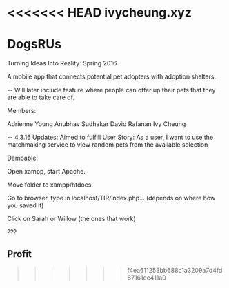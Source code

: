 <<<<<<< HEAD
ivycheung.xyz
=======
# DogsRUs
Turning Ideas Into Reality: Spring 2016

A mobile app that connects potential pet adopters with adoption shelters.

-- Will later include feature where people can offer up their pets that they are able to take care of.

Members:

Adrienne Young
Anubhav Sudhakar
David Rafanan
Ivy Cheung

--
4.3.16 Updates:
Aimed to fulfill User Story: As a user, I want to use the matchmaking service to view random pets from the available selection

Demoable: 

Open xampp, start Apache.

Move folder to xampp/htdocs.

Go to browser, type in localhost/TIR/index.php... (depends on where how you saved it)

Click on Sarah or Willow (the ones that work)

???

Profit
--
>>>>>>> f4ea611253bb688c1a3209a7d4fd67161ee411a0
